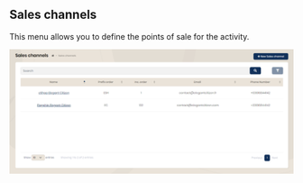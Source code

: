 ## Sales channels

This menu allows you to define the points of sale for the activity.

<img src="../Images/Overview/SalesChannels.png" alt="Sales channels" class="shadow-sm" />

